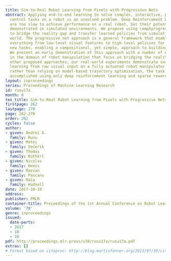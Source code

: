 ```yaml
---
title: Sim-to-Real Robot Learning from Pixels with Progressive Nets
abstract: Applying end-to-end learning to solve complex, interactive, pixel-driven
  control tasks on a robot is an unsolved problem. Deep Reinforcement Learning algorithms
  are too slow to achieve performance on a real robot, but their potential has been
  demonstrated in simulated environments. We propose using \emphprogressive networks
  to bridge the reality gap and transfer learned policies from simulation to the real
  world. The progressive net approach is a general framework that enables reuse of
  everything from low-level visual features to high-level policies for transfer to
  new tasks, enabling a compositional, yet simple, approach to building complex skills.
  We present an early demonstration of this approach with a number of experiments
  in the domain of robot manipulation that focus on bridging the reality gap. Unlike
  other proposed approaches, our real-world experiments demonstrate successful task
  learning from raw visual input on a fully actuated robot manipulator. Moreover,
  rather than relying on model-based trajectory optimisation, the task learning is
  accomplished using only deep reinforcement learning and sparse rewards.
layout: inproceedings
series: Proceedings of Machine Learning Research
id: rusu17a
month: 0
tex_title: Sim-to-Real Robot Learning from Pixels with Progressive Nets
firstpage: 262
lastpage: 270
page: 262-270
order: 262
cycles: false
author:
- given: Andrei A.
  family: Rusu
- given: Matej
  family: Večerík
- given: Thomas
  family: Rothörl
- given: Nicolas
  family: Heess
- given: Razvan
  family: Pascanu
- given: Raia
  family: Hadsell
date: 2017-10-18
address: 
publisher: PMLR
container-title: Proceedings of the 1st Annual Conference on Robot Learning
volume: '78'
genre: inproceedings
issued:
  date-parts:
  - 2017
  - 10
  - 18
pdf: http://proceedings.mlr.press/v78/rusu17a/rusu17a.pdf
extras: []
# Format based on citeproc: http://blog.martinfenner.org/2013/07/30/citeproc-yaml-for-bibliographies/
---
```


